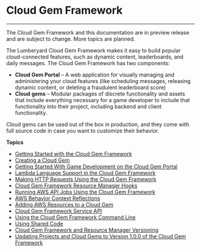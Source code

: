 # Cloud Gem Framework<a name="cloud-canvas-cloud-gem-framework-intro"></a>

****  
The Cloud Gem Framework and this documentation are in preview release and are subject to change\. More topics are planned\.

The Lumberyard Cloud Gem Framework makes it easy to build popular cloud\-connected features, such as dynamic content, leaderboards, and daily messages\. The Cloud Gem Framework has two components:
+ **Cloud Gem Portal** – A web application for visually managing and administering your cloud features \(like scheduling messages, releasing dynamic content, or deleting a fraudulent leaderboard score\)
+ **Cloud gems** – Modular packages of discrete functionality and assets that include everything necessary for a game developer to include that functionality into their project, including backend and client functionality\.

 Cloud gems can be used out of the box in production, and they come with full source code in case you want to customize their behavior\.

**Topics**
+ [Getting Started with the Cloud Gem Framework](cloud-canvas-cgf-getting-started.md)
+ [Creating a Cloud Gem](cloud-canvas-cgf-getting-started-create-gem.md)
+ [Getting Started With Game Development on the Cloud Gem Portal](cloud-canvas-cgf-cgp-dev-gs.md)
+ [Lambda Language Support in the Cloud Gem Framework](cloud-canvas-cgf-lambda-languages.md)
+ [Making HTTP Requests Using the Cloud Gem Framework](cloud-canvas-cgf-http-requests.md)
+ [Cloud Gem Framework Resource Manager Hooks](cloud-canvas-cloud-gem-framework-ccrm-hooks.md)
+ [Running AWS API Jobs Using the Cloud Gem Framework](cloud-canvas-cgf-aws-api-jobs.md)
+ [AWS Behavior Context Reflections](cloud-canvas-cgf-aws-behavior-context-reflections.md)
+ [Adding AWS Resources to a Cloud Gem](cloud-canvas-cgf-adding-aws-resources.md)
+ [Cloud Gem Framework Service API](cloud-canvas-cgf-service-api.md)
+ [Using the Cloud Gem Framework Command Line](cloud-canvas-command-line-cgf.md)
+ [Using Shared Code](cloud-canvas-cgf-shared-code.md)
+ [Cloud Gem Framework and Resource Manager Versioning](cloud-canvas-cgf-rm-versioning.md)
+ [Updating Projects and Cloud Gems to Version 1\.0\.0 of the Cloud Gem Framework](cloud-canvas-cgf-updating-projects-gems.md)